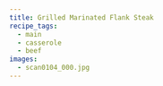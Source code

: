 ```yaml
---
title: Grilled Marinated Flank Steak
recipe_tags:
  - main
  - casserole
  - beef
images:
  - scan0104_000.jpg
---
```

